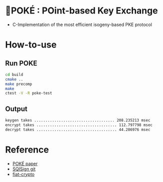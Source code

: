 # 🥗POKÉ : POint-based Key Exchange
+ C-Implementation of the most efficient isogeny-based PKE protocol

# How-to-use
## Run POKE
```bash
cd build
cmake ..
make precomp
make
ctest -V -R poke-test
```
## Output
```bash
keygen takes .................................... 208.235213 msec
encrypt takes .................................... 112.797798 msec
decrypt takes .................................... 44.286976 msec
```

# Reference
+ [POKÉ paper](https://eprint.iacr.org/2024/624)
+ [SQISign git](https://github.com/SQISign/sqisign2d-west-ac24)
+ [fiat-crypto](https://github.com/mit-plv/fiat-crypto)